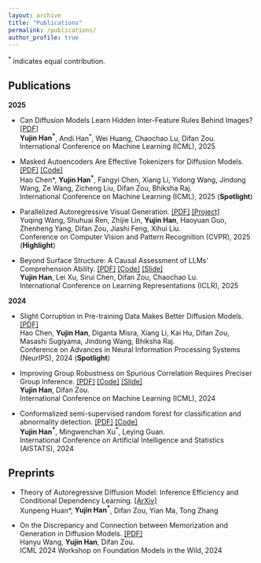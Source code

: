 ```yaml
---
layout: archive
title: "Publications"
permalink: /publications/
author_profile: true
---
```


<sup>*</sup> indicates equal contribution.

Publications
------
**2025** 
- Can Diffusion Models Learn Hidden Inter-Feature Rules Behind Images? [[PDF]](https://www.arxiv.org/abs/2502.04725)  
  **Yujin Han<sup>*</sup>**, Andi Han<sup>*</sup>, Wei Huang, Chaochao Lu, Difan Zou.  
  International Conference on Machine Learning (ICML), 2025  
- Masked Autoencoders Are Effective Tokenizers for Diffusion Models. [[PDF]](https://arxiv.org/abs/2502.03444) [[Code]](https://github.com/Hhhhhhao/continuous_tokenizer)  
  Hao Chen*, **Yujin Han<sup>*</sup>**, Fangyi Chen, Xiang Li, Yidong Wang, Jindong Wang, Ze Wang, Zicheng Liu, Difan Zou, Bhiksha Raj.  
  International Conference on Machine Learning (ICML), 2025   (**Spotlight**)
- Parallelized Autoregressive Visual Generation. [[PDF]](https://arxiv.org/abs/2412.15119) [[Project]](https://epiphqny.github.io/PAR-project/)  
  Yuqing Wang, Shuhuai Ren, Zhijie Lin, **Yujin Han**, Haoyuan Guo, Zhenheng Yang, Difan Zou, Jiashi Feng, Xihui Liu.  
  Conference on Computer Vision and Pattern Recognition (CVPR), 2025 (**Highlight**)
  
- Beyond Surface Structure: A Causal Assessment of LLMs' Comprehension Ability.  [[PDF]](https://arxiv.org/abs/2411.19456) [[Code]](https://github.com/OpenCausaLab/ADCE) [[Slide]](https://github.com/yujinhanml/yujinhanml.github.io/blob/master/slides/adce.pdf)  
  **Yujin Han**, Lei Xu, Sirui Chen, Difan Zou, Chaochao Lu.   
  International Conference on Learning Representations (ICLR), 2025  
  
**2024**  
- Slight Corruption in Pre-training Data Makes Better Diffusion Models. [[PDF]](https://arxiv.org/abs/2405.20494)  
  Hao Chen, **Yujin Han**, Diganta Misra, Xiang Li, Kai Hu, Difan Zou, Masashi Sugiyama, Jindong Wang, Bhiksha Raj.  
  Conference on Advances in Neural Information Processing Systems (NeurIPS), 2024 (**Spotlight**)
  
- Improving Group Robustness on Spurious Correlation Requires Preciser Group Inference. [[PDF]](https://arxiv.org/pdf/2404.13815) [[Code]](https://github.com/yujinhan98/GIC) [[Slide]](https://github.com/yujinhanml/yujinhanml.github.io/blob/master/slides/GIC_pre.pdf)  
  **Yujin Han**, Difan Zou.   
  International Conference on Machine Learning (ICML), 2024

- Conformalized semi-supervised random forest for classification and abnormality detection. [[PDF]](https://arxiv.org/abs/2302.02237) [[Code]](https://github.com/yujinhan98/CSForest)  
  **Yujin Han<sup>*</sup>**, Mingwenchan Xu<sup>*</sup>, Leying Guan.  
  International Conference on Artificial Intelligence and Statistics (AISTATS), 2024

Preprints
------
- Theory of Autoregressive Diffusion Model: Inference Efficiency and Conditional Dependency Learning. [[ArXiv]](https://arxiv.org/abs/2504.21314)  
  Xunpeng Huan*, **Yujin Han<sup>*</sup>**, Difan Zou, Yian Ma, Tong Zhang  
   
- On the Discrepancy and Connection between Memorization and Generation in Diffusion Models. [[PDF]](https://openreview.net/pdf?id=ZqG5lo18tq)  
  Hanyu Wang, **Yujin Han**, Difan Zou.  
  ICML 2024 Workshop on Foundation Models in the Wild, 2024  
